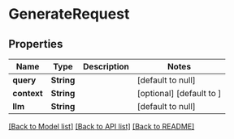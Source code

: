 # GenerateRequest
## Properties

| Name | Type | Description | Notes |
|------------ | ------------- | ------------- | -------------|
| **query** | **String** |  | [default to null] |
| **context** | **String** |  | [optional] [default to ] |
| **llm** | **String** |  | [default to null] |

[[Back to Model list]](../README.md#documentation-for-models) [[Back to API list]](../README.md#documentation-for-api-endpoints) [[Back to README]](../README.md)

